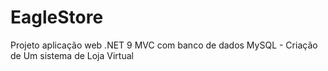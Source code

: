 # EagleStore
Projeto aplicação web .NET 9 MVC com banco de dados MySQL - Criação de Um sistema de Loja Virtual
